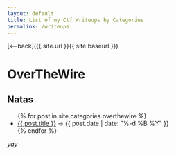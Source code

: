 ```yaml
---
layout: default
title: List of my Ctf Writeups by Categories
permalink: /writeups
---
```


[<--back]({{ site.url }}{{ site.baseurl }})
<br>
# OverTheWire

## Natas
<ul>
  {% for post in site.categories.overthewire %}
    <li>
      <a href="{{ site.url }}/{{ post.url }}">{{ post.title }}</a> -> {{ post.date | date: "%-d %B %Y" }}
    </li>
  {% endfor %}
</ul>

_yay_

<!-- 
<ul>
  {% for post in site.posts %}
    <li>
      <a href="{{ site.baseurl }}/{{ post.url }}">{{ post.title }}</a>
    </li>
  {% endfor %}
</ul>
 -->